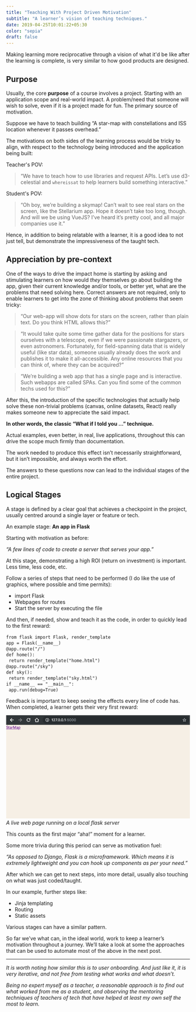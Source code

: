```yaml
---
title: "Teaching With Project Driven Motivation"
subtitle: "A learner’s vision of teaching techniques."
date: 2019-04-25T10:01:22+05:30
color: "sepia"
draft: false
---
```




Making learning more reciprocative through a vision of what it'd be like after the learning is complete, is very similar to how good products are designed.  

<!--more-->

## Purpose

Usually, the core **purpose** of a course involves a project. Starting with an application scope and real-world impact. A problem/need that someone will wish to solve, even if it is a project made for fun. The primary source of motivation.

Suppose we have to teach building “A star-map with constellations and ISS location whenever it passes overhead.”

The motivations on both sides of the learning process would be tricky to align, with respect to the technology being introduced and the application being built:

Teacher's POV:

> “We have to teach how to use libraries and request APIs. Let’s use d3-celestial and `whereissat` to help learners build something interactive.”

Student's POV:

> “Oh boy, we’re building a skymap! Can’t wait to see real stars on the screen, like the Stellarium app. Hope it doesn’t take too long, though. And will we be using VueJS? I’ve heard it’s pretty cool, and all major companies use it.”

Hence, in addition to being relatable with a learner, it is a good idea to not just tell, but demonstrate the impressiveness of the taught tech.



## Appreciation by pre-context

One of the ways to drive the impact home is starting by asking and stimulating learners on how would *they* themselves go about building the app, given their current knowledge and/or tools, or better yet, what are the problems that need solving here. Correct answers are not required, only to enable learners to get into the zone of thinking about problems that seem tricky:

> “Our web-app will show dots for stars on the screen, rather than plain text. Do you think HTML allows this?”

> “It would take quite some time gather data for the positions for stars ourselves with a telescope, even if we were passionate stargazers, or even astronomers. Fortunately, for field-spanning data that is widely useful (like star data), someone usually already does the work and publishes it to make it all-accessible. Any online resources that you can think of, where they can be acquired?”

> “We’re building a web app that has a single page and is interactive. Such webapps are called SPAs. Can you find some of the common techs used for this?”

After this, the introduction of the specific technologies that actually help solve these non-trivial problems (canvas, online datasets, React) really makes someone new to appreciate the said impact.

**In other words, the classic “What if I told you …” technique.**

Actual examples, even better, in real, live applications, throughout this can drive the scope much firmly than documentation.

The work needed to produce this effect isn’t necessarily straightforward, but it isn’t impossible, and always worth the effort.

The answers to these questions now can lead to the individual stages of the entire project.



## Logical Stages

A stage is defined by a clear goal that achieves a checkpoint in the project, usually centred around a single layer or feature or tech.

An example stage: **An app in Flask**

Starting with motivation as before:

*“A few lines of code to create a server that serves your app.”*

At this stage, demonstrating a high ROI (return on investment) is important. Less time, less code, etc.

Follow a series of steps that need to be performed (I do like the use of graphics, where possible and time permits):

- import Flask
- Webpages for routes
- Start the server by executing the file

And then, if needed, show and teach it as the code, in order to quickly lead to the first reward:

```
from flask import Flask, render_template
app = Flask(__name__)
@app.route("/")
def home():
 return render_template("home.html")
@app.route("/sky")
def sky():
 return render_template("sky.html")
if __name__ == "__main__":
 app.run(debug=True)
```

Feedback is important to keep seeing the effects every line of code has. When completed, a learner gets their very first reward:

![A Flask App](flask_app.png)
*A live web page running on a local flask server*



This counts as the first major “aha!” moment for a learner.

Some more trivia during this period can serve as motivation fuel:

*“As opposed to Django, Flask is a microframework. Which means it is extremely lightweight and you can hook up components as per your need.”*

After which we can get to next steps, into more detail, usually also touching on what was just coded/taught.

In our example, further steps like:

- Jinja templating 
- Routing 
- Static assets

Various stages can have a similar pattern.

So far we’ve what can, in the ideal world, work to keep a learner’s motivation throughout a journey. We’ll take a look at some the approaches that can be used to automate most of the above in the next post.

------

*It  is worth noting how similar this is to user onboarding. And just like  it, it is very iterative, and not free from testing what works and what  doesn’t.*

*Being no expert myself as a teacher, a reasonable approach is to find out what worked from* me  *as a student, and observing the mentoring techniques of teachers of  tech that have helped at least my own self the most to learn.*